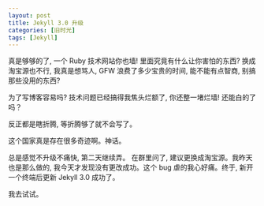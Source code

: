 ```yaml
---
layout: post
title: Jekyll 3.0 升级 
categories: [旧时光]
tags: [Jekyll]
---
```


真是够够的了, 一个 Ruby 技术网站你也墙! 里面究竟有什么让你害怕的东西? 换成淘宝源也不行, 我真是想骂人, GFW 浪费了多少宝贵的时间, 能不能有点智商, 别搞那些没用的东西?

为了写博客容易吗? 技术问题已经搞得我焦头烂额了, 你还整一堵烂墙! 还能白的了吗？

反正都是瞎折腾, 等折腾够了就不会写了。

这个国家真是存在很多奇迹啊。神话。

总是感觉不升级不痛快, 第二天继续弄。 在群里问了, 建议更换成淘宝源。我昨天也是那么做的, 我今天才发现没有更改成功。这个 bug 虐的我心好痛。终于, 新开一个终端后更新 Jekyll 3.0 成功了。 

我去试试。
